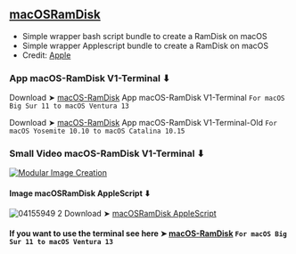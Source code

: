 ## [macOSRamDisk](https://chris1111.github.io/macOSRamDisk/)

- Simple wrapper bash script bundle to create a RamDisk on macOS
- Simple wrapper Applescript bundle to create a RamDisk on macOS
- Credit: [Apple](https://developer.apple.com/library/archive/documentation/AppleScript/Conceptual/AppleScriptLangGuide/introduction/ASLR_intro.html)


### App macOS-RamDisk V1-Terminal ⬇︎
Download ➤ [macOS-RamDisk](https://github.com/chris1111/macOSRamDisk/releases/tag/V1-Terminal) App macOS-RamDisk V1-Terminal `For macOS Big Sur 11 to macOS Ventura 13`


Download ➤ [macOS-RamDisk](https://github.com/chris1111/macOSRamDisk/releases/tag/V1-Terminal-Old) App macOS-RamDisk V1-Terminal-Old `For macOS Yosemite 10.10 to macOS Catalina 10.15`

### Small Video macOS-RamDisk V1-Terminal ⬇︎
[![Modular Image Creation](https://user-images.githubusercontent.com/6248794/180882015-aa6209bd-a10d-4a1e-85cf-d9729b8e0efc.png)](https://github.com/chris1111/macOSRamDisk/blob/main/Video.md)


#### Image macOSRamDisk AppleScript ⬇︎

![04155949 2](https://user-images.githubusercontent.com/6248794/216794016-8fcd5c8f-8458-42d8-81bf-829335ed29b8.png)
Download ➤ [macOSRamDisk AppleScript](https://github.com/chris1111/macOSRamDisk/releases/tag/V1)


#### If you want to use the terminal see here ➤ [macOS-RamDisk](https://gist.github.com/chris1111/df27e63e4e46bde9ed5841cb232d377e) `For macOS Big Sur 11 to macOS Ventura 13`
